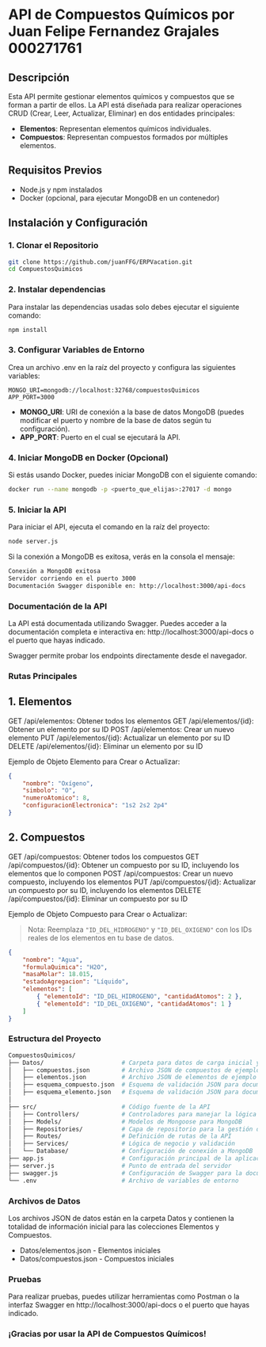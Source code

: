 ﻿# API de Compuestos Químicos por Juan Felipe Fernandez Grajales 000271761

## Descripción

Esta API permite gestionar elementos químicos y compuestos que se forman a partir de ellos. La API está diseñada para realizar operaciones CRUD (Crear, Leer, Actualizar, Eliminar) en dos entidades principales:

- **Elementos**: Representan elementos químicos individuales.
- **Compuestos**: Representan compuestos formados por múltiples elementos.

## Requisitos Previos

- Node.js y npm instalados
- Docker (opcional, para ejecutar MongoDB en un contenedor)

## Instalación y Configuración

### 1. Clonar el Repositorio

```bash
git clone https://github.com/juanFFG/ERPVacation.git
cd CompuestosQuimicos
```

### 2. Instalar dependencias
Para instalar las dependencias usadas solo debes ejecutar el siguiente comando:

```bash
npm install
```

### 3. Configurar Variables de Entorno
Crea un archivo .env en la raíz del proyecto y configura las siguientes variables:
```plaintext
MONGO_URI=mongodb://localhost:32768/compuestosQuimicos
APP_PORT=3000
```
- **MONGO_URI**: URI de conexión a la base de datos MongoDB (puedes modificar el puerto y nombre de la base de datos según tu configuración).
- **APP_PORT**: Puerto en el cual se ejecutará la API.

### 4. Iniciar MongoDB en Docker (Opcional)
Si estás usando Docker, puedes iniciar MongoDB con el siguiente comando:

```bash
docker run --name mongodb -p <puerto_que_elijas>:27017 -d mongo
```

### 5. Iniciar la API
Para iniciar el API, ejecuta el comando en la raíz del proyecto:

```bash
node server.js
```

Si la conexión a MongoDB es exitosa, verás en la consola el mensaje:

```bash
Conexión a MongoDB exitosa
Servidor corriendo en el puerto 3000
Documentación Swagger disponible en: http://localhost:3000/api-docs
```

### Documentación de la API
La API está documentada utilizando Swagger. Puedes acceder a la documentación completa e interactiva en: http://localhost:3000/api-docs o el puerto que hayas indicado.

Swagger permite probar los endpoints directamente desde el navegador.

### Rutas Principales
## 1. Elementos

GET /api/elementos: Obtener todos los elementos
GET /api/elementos/{id}: Obtener un elemento por su ID
POST /api/elementos: Crear un nuevo elemento
PUT /api/elementos/{id}: Actualizar un elemento por su ID
DELETE /api/elementos/{id}: Eliminar un elemento por su ID

Ejemplo de Objeto Elemento para Crear o Actualizar:

```json
{
    "nombre": "Oxígeno",
    "simbolo": "O",
    "numeroAtomico": 8,
    "configuracionElectronica": "1s2 2s2 2p4"
}
```

## 2. Compuestos

GET /api/compuestos: Obtener todos los compuestos
GET /api/compuestos/{id}: Obtener un compuesto por su ID, incluyendo los elementos que lo componen
POST /api/compuestos: Crear un nuevo compuesto, incluyendo los elementos
PUT /api/compuestos/{id}: Actualizar un compuesto por su ID, incluyendo los elementos
DELETE /api/compuestos/{id}: Eliminar un compuesto por su ID

Ejemplo de Objeto Compuesto para Crear o Actualizar:

> Nota: Reemplaza `"ID_DEL_HIDROGENO"` y `"ID_DEL_OXIGENO"` con los IDs reales de los elementos en tu base de datos.

```json
{
    "nombre": "Agua",
    "formulaQuimica": "H2O",
    "masaMolar": 18.015,
    "estadoAgregacion": "Líquido",
    "elementos": [
        { "elementoId": "ID_DEL_HIDROGENO", "cantidadAtomos": 2 },
        { "elementoId": "ID_DEL_OXIGENO", "cantidadAtomos": 1 }
    ]
}
```

### Estructura del Proyecto

```bash
CompuestosQuimicos/
├── Datos/                      # Carpeta para datos de carga inicial y esquemas de validación
│   ├── compuestos.json         # Archivo JSON de compuestos de ejemplo para carga inicial
│   ├── elementos.json          # Archivo JSON de elementos de ejemplo para carga inicial
│   ├── esquema_compuesto.json  # Esquema de validación JSON para documentos de compuestos
│   ├── esquema_elemento.json   # Esquema de validación JSON para documentos de elementos
│
├── src/                        # Código fuente de la API
│   ├── Controllers/            # Controladores para manejar la lógica de cada ruta
│   ├── Models/                 # Modelos de Mongoose para MongoDB
│   ├── Repositories/           # Capa de repositorio para la gestión de datos
│   ├── Routes/                 # Definición de rutas de la API
│   ├── Services/               # Lógica de negocio y validación
│   └── Database/               # Configuración de conexión a MongoDB
├── app.js                      # Configuración principal de la aplicación Express
├── server.js                   # Punto de entrada del servidor
├── swagger.js                  # Configuración de Swagger para la documentación de la API
└── .env                        # Archivo de variables de entorno
```

### Archivos de Datos
Los archivos JSON de datos están en la carpeta Datos y contienen la totalidad de información inicial para las colecciones Elementos y Compuestos.

- Datos/elementos.json - Elementos iniciales
- Datos/compuestos.json - Compuestos iniciales

### Pruebas
Para realizar pruebas, puedes utilizar herramientas como Postman o la interfaz Swagger en http://localhost:3000/api-docs o el puerto que hayas indicado.

### **¡Gracias por usar la API de Compuestos Químicos!**
